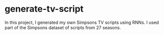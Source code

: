 # generate-tv-script

In this project, I generated my own Simpsons TV scripts using RNNs. I used part of the Simpsons dataset of scripts from 27 seasons. 
